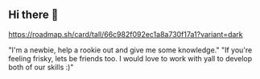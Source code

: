 ## Hi there 👋

<!--
**Ronin6669/Ronin6669** is a ✨ _special_ ✨ repository because its `README.md` (this file) appears on your GitHub profile.

Here are some ideas to get you started:

- 🔭 I’m currently working on ...
- 🌱 I’m currently learning ...
- 👯 I’m looking to collaborate on ...
- 🤔 I’m looking for help with ...
- 💬 Ask me about ...
- 📫 How to reach me: ...
- 😄 Pronouns: ...
- ⚡ Fun fact: ...
-->
https://roadmap.sh/card/tall/66c982f092ec1a8a730f17a1?variant=dark


"I'm a newbie, help a rookie out and give me some knowledge."
"If you're feeling frisky, lets be friends too. I would love to work with yall to develop both of our skills :)"
